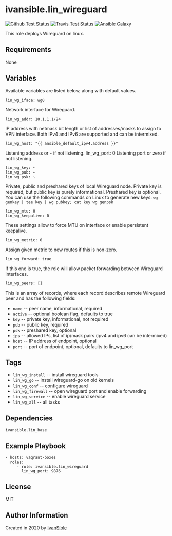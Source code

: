 # ivansible.lin_wireguard

[![Github Test Status](https://github.com/ivansible/lin-wireguard/workflows/Molecule%20test/badge.svg?branch=master)](https://github.com/ivansible/lin-wireguard/actions)
[![Travis Test Status](https://travis-ci.org/ivansible/lin-wireguard.svg?branch=master)](https://travis-ci.org/ivansible/lin-wireguard)
[![Ansible Galaxy](https://img.shields.io/badge/galaxy-ivansible.lin__wireguard-68a.svg?style=flat)](https://galaxy.ansible.com/ivansible/lin_wireguard/)

This role deploys Wireguard on linux.


## Requirements

None


## Variables

Available variables are listed below, along with default values.

    lin_wg_iface: wg0
Network interface for Wireguard.

    lin_wg_addr: 10.1.1.1/24
IP address with netmask bit length or list of addresses/masks to assign to
VPN interface. Both IPv4 and IPv6 are supported and can be intermixed.

    lin_wg_host: "{{ ansible_default_ipv4.address }}"
Listening address or `~` if not listening.
    lin_wg_port: 0
Listening port or zero if not listening.

    lin_wg_key: ~
    lin_wg_pub: ~
    lin_wg_psk: ~
Private, public and preshared keys of local Wireguard node.
Private key is required, but public key is purely informational.
Preshared key is optional.
You can use the following commands on Linux to generate new keys:
``wg genkey | tee key | wg pubkey; cat key
wg genpsk``

    lin_wg_mtu: 0
    lin_wg_keepalive: 0
These settings allow to force MTU on interface or enable persistent keepalive.

    lin_wg_metric: 0
Assign given metric to new routes if this is non-zero.

    lin_wg_forward: true
If this one is true, the role will allow packet forwarding
between Wireguard interfaces.

    lin_wg_peers: []
This is an array of records, where each record describes remote Wireguard peer
and has the following fields:
  - `name` -- peer name, informational, required
  - `active` -- optional boolean flag, defaults to true
  - `key` -- private key, informational, not required
  - `pub` -- public key, required
  - `psk` -- preshared key, optional
  - `ips` -- allowed IPs, list of ip/mask pairs (ipv4 and ipv6 can be intermixed)
  - `host` -- IP address of endpoint, optional
  - `port` -- port of endpoint, optional, defaults to lin_wg_port


## Tags

- `lin_wg_install` -- install wireguard tools
- `lin_wg_go` -- install wireguard-go on old kernels
- `lin_wg_conf` -- configure wireguard
- `lin_wg_firewall` -- open wireguard port and enable forwarding
- `lin_wg_service` -- enable wireguard service
- `lin_wg_all` -- all tasks


## Dependencies

`ivansible.lin_base`


## Example Playbook

    - hosts: vagrant-boxes
      roles:
         - role: ivansible.lin_wireguard
           lin_wg_port: 9876


## License

MIT


## Author Information

Created in 2020 by [IvanSible](https://github.com/ivansible)

